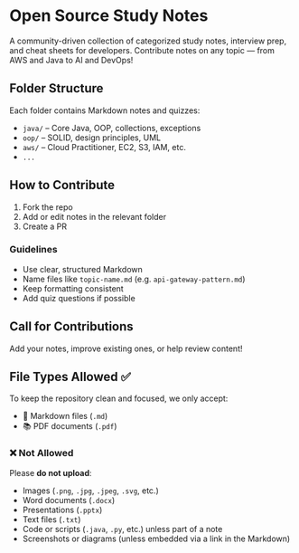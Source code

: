 # Open Source Study Notes

A community-driven collection of categorized study notes, interview prep, and cheat sheets for developers. Contribute notes on any topic — from AWS and Java to AI and DevOps!

## Folder Structure
Each folder contains Markdown notes and quizzes:
- `java/` – Core Java, OOP, collections, exceptions
- `oop/` – SOLID, design principles, UML
- `aws/` – Cloud Practitioner, EC2, S3, IAM, etc.
- `...`

## How to Contribute
1. Fork the repo
2. Add or edit notes in the relevant folder
3. Create a PR

### Guidelines
- Use clear, structured Markdown
- Name files like `topic-name.md` (e.g. `api-gateway-pattern.md`)
- Keep formatting consistent
- Add quiz questions if possible

## Call for Contributions
Add your notes, improve existing ones, or help review content!

## File Types Allowed ✅
To keep the repository clean and focused, we only accept:

- 📄 Markdown files (`.md`)
- 📚 PDF documents (`.pdf`)

### ❌ Not Allowed
Please **do not upload**:
- Images (`.png`, `.jpg`, `.jpeg`, `.svg`, etc.)
- Word documents (`.docx`)
- Presentations (`.pptx`)
- Text files (`.txt`)
- Code or scripts (`.java`, `.py`, etc.) unless part of a note
- Screenshots or diagrams (unless embedded via a link in the Markdown)
